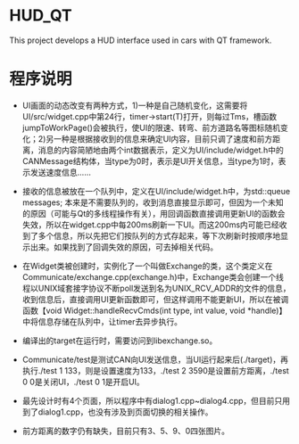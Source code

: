 # HUD_QT
This project develops a HUD interface used in cars with QT framework.

# 程序说明
* UI画面的动态改变有两种方式，1)一种是自己随机变化，这需要将UI/src/widget.cpp中第24行，timer->start(T)打开，则每过Tms，槽函数jumpToWorkPage()会被执行，使UI的限速、转弯、前方道路名等图标随机变化；2)另一种是根据接收到的信息来确定UI内容，目前只调了速度和前方距离，消息的内容简陋地由两个int数据表示，定义为UI/include/widget.h中的CANMessage结构体，当type为0时，表示是UI开关信息，当type为1时，表示发送速度信息……

* 接收的信息被放在一个队列中，定义在UI/include/widget.h中，为std::queue<CANMessage> messages; 本来是不需要队列的，收到消息直接显示即可，但因为一个未知的原因（可能与Qt的多线程操作有关），用回调函数直接调用更新UI的函数会失效，所以在widget.cpp中每200ms刷新一下UI。而这200ms内可能已经收到了多个信息，所以先把它们按队列的方式存起来，等下次刷新时按顺序地显示出来。如果找到了回调失效的原因，可去掉相关代码。
  
* 在Widget类被创建时，实例化了一个叫做Exchange的类，这个类定义在Communicate/exchange.cpp(exchange.h)中，Exchange类会创建一个线程以UNIX域套接字协议不断poll发送到名为UNIX_RCV_ADDR的文件的信息，收到信息后，直接调用UI更新函数即可，但这样调用不能更新UI，所以在被调函数【void Widget::handleRecvCmds(int type, int value, void \*handle)】中将信息存储在队列中，让timer去异步执行。

* 编译出的target在运行时，需要访问到libexchange.so。

* Communicate/test是测试CAN向UI发送信息，当UI运行起来后(./target)，再执行./test 1 133，则是设置速度为133，./test 2 3590是设置前方距离，./test 0 0是关闭UI，./test 0 1是开启UI。

* 最先设计时有4个页面，所以程序中有dialog1.cpp~dialog4.cpp，但目前只用到了dialog1.cpp，也没有涉及到页面切换的相关操作。

* 前方距离的数字仍有缺失，目前只有3、5、9、0四张图片。

